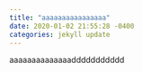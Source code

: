 ```yaml
---
title: "aaaaaaaaaaaaaaaa"
date: 2020-01-02 21:55:28 -0400
categories: jekyll update
---
```


aaaaaaaaaaaaaaddddddddddd
